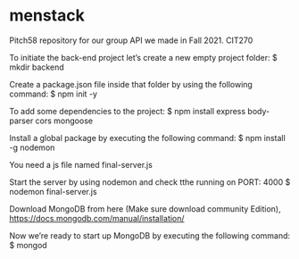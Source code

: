 # menstack
Pitch58 repository for our group API we made in Fall 2021. CIT270 

To initiate the back-end project let’s create a new empty project folder:
$ mkdir backend

Create a package.json file inside that folder by using the following command:
$ npm init -y

To add some dependencies to the project:
$ npm install express body-parser cors mongoose

Install a global package by executing the following command:
$ npm install -g nodemon

You need a js file named final-server.js

Start the server by using nodemon and check tthe running on PORT: 4000
$ nodemon final-server.js

Download MongoDB from here (Make sure download community Edition), https://docs.mongodb.com/manual/installation/

Now we’re ready to start up MongoDB by executing the following command:
$ mongod
